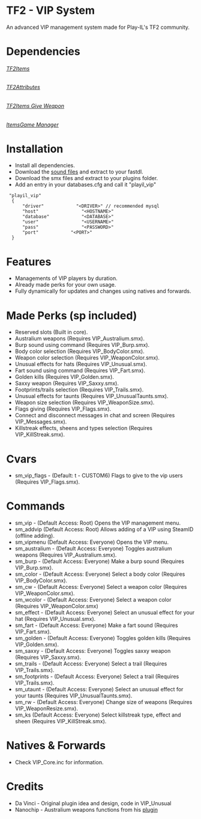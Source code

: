 # TF2 - VIP System
An advanced VIP management system made for Play-IL's TF2 community.

# Dependencies
###### [TF2Items](https://forums.alliedmods.net/showthread.php?p=1050170) ######
###### [TF2Attributes](https://forums.alliedmods.net/showthread.php?t=210221) ######
###### [TF2Items Give Weapon](https://forums.alliedmods.net/showthread.php?p=1337899) ######
###### [ItemsGame Manager](https://forums.alliedmods.net/showthread.php?p=1446438) ######

# Installation
- Install all dependencies.
- Download the [sound files](https://mega.nz/file/mmxljRrA#NRSAu893e8ZT0b8r3bj8jz-Qvqwd-WuBNetfG3fXcAk) and extract to your fastdl.
- Download the smx files and extract to your plugins folder.
- Add an entry in your databases.cfg and call it "playil_vip"
```
 "playil_vip"
  {
      "driver"            "<DRIVER>" // recommended mysql
      "host"                "<HOSTNAME>"
      "database"            "<DATABASE>"
      "user"                "<USERNAME>"
      "pass"                "<PASSWORD>"
      "port"            "<PORT>"
  }
```
# Features
- Managements of VIP players by duration.
- Already made perks for your own usage.
- Fully dynamically for updates and changes using natives and forwards. 

# Made Perks (sp included)
- Reserved slots (Built in core).
- Australium weapons (Requires VIP_Australium.smx).
- Burp sound using command (Requires VIP_Burp.smx).
- Body color selection (Requires VIP_BodyColor.smx).
- Weapon color selection (Requires VIP_WeaponColor.smx).
- Unusual effects for hats (Requires VIP_Unusual.smx).
- Fart sound using command (Requires VIP_Fart.smx).
- Golden kills (Requires VIP_Golden.smx).
- Saxxy weapon (Requires VIP_Saxxy.smx).
- Footprints/trails selection (Requires VIP_Trails.smx).
- Unusual effects for taunts (Requires VIP_UnusualTaunts.smx).
- Weapon size selection (Requires VIP_WeaponSize.smx).
- Flags giving (Requires VIP_Flags.smx).
- Connect and disconnect messages in chat and screen (Requires VIP_Messages.smx).
- Killstreak effects, sheens and types selection (Requires VIP_KillStreak.smx).

# Cvars
- sm_vip_flags - (Default: t - CUSTOM6) Flags to give to the vip users (Requires VIP_Flags.smx).

# Commands
- sm_vip - (Default Access: Root) Opens the VIP management menu.
- sm_addvip (Default Access: Root) Allows adding of a VIP using SteamID (offline adding).
- sm_vipmenu (Default Access: Everyone) Opens the VIP menu.
- sm_australium - (Default Access: Everyone) Toggles australium weapons (Requires VIP_Australium.smx).
- sm_burp - (Default Access: Everyone) Make a burp sound (Requires VIP_Burp.smx).
- sm_color - (Default Access: Everyone) Select a body color (Requires VIP_BodyColor.smx).
- sm_cw - (Default Access: Everyone) Select a weapon color (Requires VIP_WeaponColor.smx).
- sm_wcolor - (Default Access: Everyone) Select a weapon color (Requires VIP_WeaponColor.smx)
- sm_effect - (Default Access: Everyone) Select an unusual effect for your hat (Requires VIP_Unusual.smx).
- sm_fart - (Default Access: Everyone) Make a fart sound (Requires VIP_Fart.smx).
- sm_golden - (Default Access: Everyone) Toggles golden kills (Requires VIP_Golden.smx).
- sm_saxxy - (Default Access: Everyone) Toggles saxxy weapon (Requires VIP_Saxxy.smx).
- sm_trails - (Default Access: Everyone) Select a trail (Requires VIP_Trails.smx).
- sm_footprints - (Default Access: Everyone) Select a trail (Requires VIP_Trails.smx).
- sm_utaunt - (Default Access: Everyone) Select an unusual effect for your taunts (Requires VIP_UnusualTaunts.smx).
- sm_rw - (Default Access: Everyone) Change size of weapons (Requires VIP_WeaponResize.smx).
- sm_ks (Default Access: Everyone) Select killstreak type, effect and sheen (Requires VIP_KillStreak.smx).

# Natives & Forwards
- Check VIP_Core.inc for information.

# Credits
- Da Vinci - Original plugin idea and design, code in VIP_Unusual
- Nanochip - Australium weapons functions from his [plugin](https://forums.alliedmods.net/showthread.php?p=2445005)
